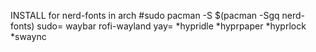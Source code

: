 INSTALL
for nerd-fonts in arch #sudo pacman -S $(pacman -Sgq nerd-fonts)
sudo=
waybar
rofi-wayland
yay=
*hypridle
*hyprpaper
*hyprlock
*swaync
